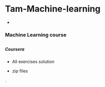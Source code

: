 # Tam-Machine-learning
*
### Machine Learning course
##

#####  Coursera

* All exercises solution

* zip files





.
